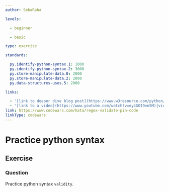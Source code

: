 ```yaml
---
author: SebaRaba

levels:

  - beginner

  - basic

type: exercise

standards:

  py.identify-python-syntax.1: 1000
  py.identify-python-syntax.2: 3000
  py.store-manipulate-data.0: 2000
  py.store-manipulate-data.2: 2000
  py.data-structures-uses.5: 2000

links:

  - '[link to deeper dive blog post](https://www.w3resource.com/python/python-syntax.php){website}'
  - '[link to a video](https://www.youtube.com/watch?v=oy4GOI9vn5M){video}'
link: https://www.codewars.com/kata/regex-validate-pin-code
linkType: codewars
---
```

# Practice python syntax
## Exercise
### Question

Practice python syntax `validity`.
